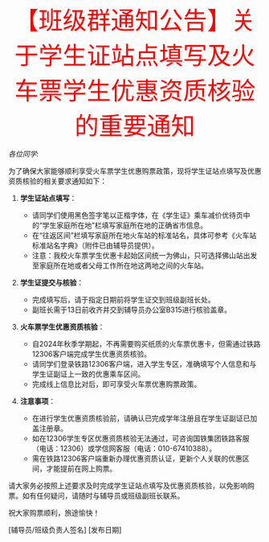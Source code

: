 <font color=red size=15><center>【班级群通知公告】关于学生证站点填写及火车票学生优惠资质核验的重要通知</center></font>

*各位同学:*

为了确保大家能够顺利享受火车票学生优惠购票政策，现将学生证站点填写及优惠资质核验的相关要求通知如下：

1. **学生证站点填写**：
   - 请同学们使用黑色签字笔以正楷字体，在《学生证》乘车减价优待页中的“学生家庭所在地”栏填写家庭所在地的正确省市信息。
   - 在“往返区间”栏填写家庭所在地火车站的标准站名，具体可参考《火车站标准站名字典》（附件已由辅导员提供）。
   - 注意：我校火车票学生优惠卡起始区间统一为佛山，只可选择佛山站出发至家庭所在地或者父母工作所在地这两地之间的火车站。

2. **学生证提交与核验**：
   - 完成填写后，请于指定日期前将学生证交到班级副班长处。
   - 副班长需于13日前收齐并交到辅导员办公室B315进行核验盖章。

3. **火车票学生优惠资质核验**：
   - 自2024年秋季学期起，不再需要购买纸质的火车票优惠卡，但需通过铁路12306客户端完成学生优惠资质核验。
   - 请同学们登录铁路12306客户端，进入学生专区，准确填写个人信息和与学生证副证上一致的优惠乘车区间。
   - 完成线上信息比对后，即可享受火车票优惠购票政策。

4. **注意事项**：
   - 在进行学生优惠资质核验前，请确认已完成学年注册且在学生证副证已加盖注册章。
   - 如在12306学生专区优惠资质核验无法通过，可咨询国铁集团铁路客服（电话：12306）或学信网客服（电话：010-67410388）。
   - 需在铁路12306客户端重新办理优惠资质认证，更新个人关联的优惠区间，才能提前在网上购票。

请大家务必按照上述要求及时完成学生证站点填写及优惠资质核验，以免影响购票。如有任何疑问，请随时与辅导员或班级副班长联系。

祝大家购票顺利，旅途愉快！

[辅导员/班级负责人签名]
[发布日期]